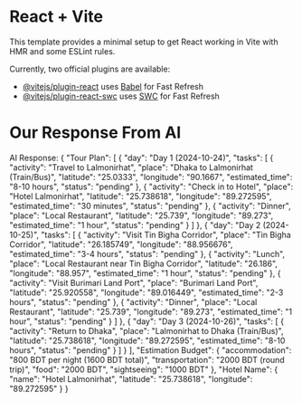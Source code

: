 # React + Vite

This template provides a minimal setup to get React working in Vite with HMR and some ESLint rules.

Currently, two official plugins are available:

- [@vitejs/plugin-react](https://github.com/vitejs/vite-plugin-react/blob/main/packages/plugin-react/README.md) uses [Babel](https://babeljs.io/) for Fast Refresh
- [@vitejs/plugin-react-swc](https://github.com/vitejs/vite-plugin-react-swc) uses [SWC](https://swc.rs/) for Fast Refresh


# Our Response From AI

AI Response: {
  "Tour Plan": [
    {
      "day": "Day 1 (2024-10-24)",
      "tasks": [
        {
          "activity": "Travel to Lalmonirhat",
          "place": "Dhaka to Lalmonirhat (Train/Bus)",
          "latitude": "25.0333",
          "longitude": "90.1667",
          "estimated_time": "8-10 hours",
          "status": "pending"
        },
        {
          "activity": "Check in to Hotel",
          "place": "Hotel Lalmonirhat",
          "latitude": "25.738618",
          "longitude": "89.272595",
          "estimated_time": "30 minutes",
          "status": "pending"
        },
        {
          "activity": "Dinner",
          "place": "Local Restaurant",
          "latitude": "25.739",
          "longitude": "89.273",
          "estimated_time": "1 hour",
          "status": "pending"
        }
      ]
    },
    {
      "day": "Day 2 (2024-10-25)",
      "tasks": [
        {
          "activity": "Visit Tin Bigha Corridor",
          "place": "Tin Bigha Corridor",
          "latitude": "26.185749",
          "longitude": "88.956676",
          "estimated_time": "3-4 hours",
          "status": "pending"
        },
        {
          "activity": "Lunch",
          "place": "Local Restaurant near Tin Bigha Corridor",
          "latitude": "26.186",
          "longitude": "88.957",
          "estimated_time": "1 hour",
          "status": "pending"
        },
        {
          "activity": "Visit Burimari Land Port",
          "place": "Burimari Land Port",
          "latitude": "25.920558",
          "longitude": "89.016449",
          "estimated_time": "2-3 hours",
          "status": "pending"
        },
        {
          "activity": "Dinner",
          "place": "Local Restaurant",
          "latitude": "25.739",
          "longitude": "89.273",
          "estimated_time": "1 hour",
          "status": "pending"
        }
      ]
    },
    {
      "day": "Day 3 (2024-10-26)",
      "tasks": [
        {
          "activity": "Return to Dhaka",
          "place": "Lalmonirhat to Dhaka (Train/Bus)",
          "latitude": "25.738618",
          "longitude": "89.272595",
          "estimated_time": "8-10 hours",
          "status": "pending"
        }
      ]
    }
  ],
  "Estimation Budget": {
    "accommodation": "800 BDT per night (1600 BDT total)",
    "transportation": "2000 BDT (round trip)",
    "food": "2000 BDT",
    "sightseeing": "1000 BDT"
  },
  "Hotel Name": {
    "name": "Hotel Lalmonirhat",
    "latitude": "25.738618",
    "longitude": "89.272595"
  }
}

